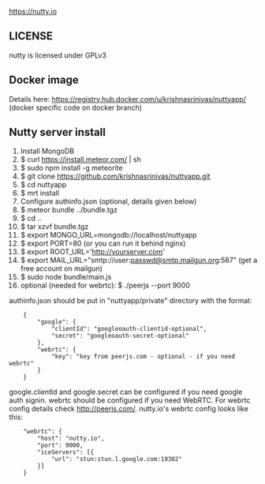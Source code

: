https://nutty.io

LICENSE
-------
nutty is licensed under GPLv3

Docker image
------------
Details here: https://registry.hub.docker.com/u/krishnasrinivas/nuttyapp/
(docker specific code on docker branch)

Nutty server install
--------------------

1.  Install MongoDB
2.  $ curl https://install.meteor.com/ | sh
3.  $ sudo npm install -g meteorite
4.  $ git clone https://github.com/krishnasrinivas/nuttyapp.git
5.  $ cd nuttyapp
6.  $ mrt install
7.  Configure authinfo.json (optional, details given below)
8.  $ meteor bundle ../bundle.tgz
9.  $ cd ..
10. $ tar xzvf bundle.tgz
11. $ export MONGO_URL=mongodb://localhost/nuttyapp
12. $ export PORT=80
      (or you can run it behind nginx)
13. $ export ROOT_URL='http://yourserver.com'
14. $ export MAIL_URL="smtp://user:passwd@smtp.mailgun.org:587"
      (get a free account on mailgun)
15. $ sudo node bundle/main.js
16. optional (needed for webrtc): $ ./peerjs --port 9000


authinfo.json should be put in "nuttyapp/private" directory with the format:

        {
            "google": {
                "clientId": "googleoauth-clientid-optional",
                "secret": "googleoauth-secret-optional"
            },
            "webrtc": {
                "key": "key from peerjs.com - optional - if you need webrtc"
            }
        }

google.clientId and google.secret can be configured if you need google auth signin.
webrtc should be configured if you need WebRTC. For webrtc config details check http://peerjs.com/.
nutty.io's webrtc config looks like this:

        "webrtc": {
            "host": "nutty.io",
            "port": 9000,
            "iceServers": [{
                "url": "stun:stun.l.google.com:19302"
            }]
        }
